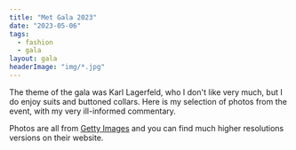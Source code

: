 ```yaml
---
title: "Met Gala 2023"
date: "2023-05-06"
tags: 
  - fashion
  - gala
layout: gala
headerImage: "img/*.jpg"
---
```


The theme of the gala was Karl Lagerfeld, who I don't like very much, but I do enjoy suits and buttoned collars. Here is my selection of photos from the event, with my very ill-informed commentary.

Photos are all from [Getty Images](https://www.gettyimages.com/) and you can find much higher resolutions versions on their website.
